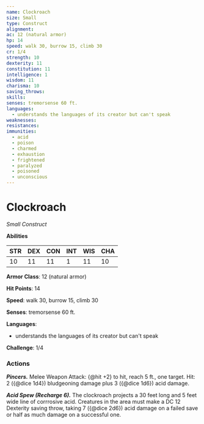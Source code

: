 ```yaml
---
name: Clockroach
size: Small
type: Construct
alignment: 
ac: 12 (natural armor)
hp: 14
speed: walk 30, burrow 15, climb 30
cr: 1/4
strength: 10
dexterity: 11
constitution: 11
intelligence: 1
wisdom: 11
charisma: 10
saving_throws:
skills:
senses: tremorsense 60 ft.
languages:
  - understands the languages of its creator but can't speak
weaknesses:
resistances:
immunities:
  - acid
  - poison
  - charmed
  - exhaustion
  - frightened
  - paralyzed
  - poisoned
  - unconscious
---
```


# Clockroach

*Small Construct*

**Abilities**

| STR | DEX | CON | INT | WIS | CHA |
| --- | --- | --- | --- | --- | --- |
| 10 | 11 | 11 | 1 | 11 | 10 |

**Armor Class**: 12 (natural armor)

**Hit Points**: 14

**Speed**: walk 30, burrow 15, climb 30

**Senses**: tremorsense 60 ft.

**Languages**:
  - understands the languages of its creator but can't speak

**Challenge**: 1/4

### Actions
***Pincers.*** Melee Weapon Attack: {@hit +2} to hit, reach 5 ft., one target. Hit: 2 ({@dice 1d4}) bludgeoning damage plus 3 ({@dice 1d6}) acid damage.

***Acid Spew (Recharge 6).*** The clockroach projects a 30 feet long and 5 feet wide line of corrrosive acid. Creatures in the area must make a DC 12 Dexterity saving throw, taking 7 ({@dice 2d6}) acid damage on a failed save or half as much damage on a successful one.

